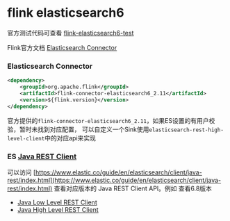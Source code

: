 flink elasticsearch6
======
官方测试代码可查看 [flink-elasticsearch6-test](https://github.com/apache/flink/tree/master/flink-end-to-end-tests/flink-elasticsearch6-test)

Flink官方文档 [Elasticsearch Connector](https://ci.apache.org/projects/flink/flink-docs-release-1.8/dev/connectors/elasticsearch.html)

### Elasticsearch Connector
```xml
<dependency>
    <groupId>org.apache.flink</groupId>
    <artifactId>flink-connector-elasticsearch6_2.11</artifactId>
    <version>${flink.version}</version>
</dependency>
```

官方提供的`flink-connector-elasticsearch6_2.11`，如果ES设置的有用户校验，暂时未找到对应配置，
可以自定义一个Sink使用`elasticsearch-rest-high-level-client`中的对应api来实现

### ES [Java REST Client](https://www.elastic.co/guide/en/elasticsearch/client/java-rest)
可以访问 [https://www.elastic.co/guide/en/elasticsearch/client/java-rest/index.html](https://www.elastic.co/guide/en/elasticsearch/client/java-rest/index.html)
查看对应版本的 Java REST Client API。例如 查看6.8版本

* [Java Low Level REST Client](https://www.elastic.co/guide/en/elasticsearch/client/java-rest/6.8/java-rest-low.html)
* [Java High Level REST Client](https://www.elastic.co/guide/en/elasticsearch/client/java-rest/6.8/java-rest-high.html)






